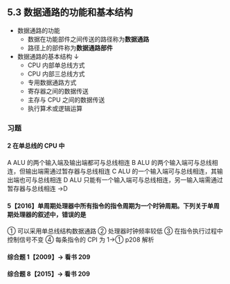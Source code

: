 ## 5.3 数据通路的功能和基本结构

- 数据通路的功能
  - 数据在功能部件之间传送的路径称为**数据通路**
  - 路径上的部件称为**数据通路部件**
- 数据通路的基本结构 ↓
  - CPU 内部单总线方式
  - CPU 内部三总线方式
  - 专用数据通路方式
  - 寄存器之间的数据传送
  - 主存与 CPU 之间的数据传送
  - 执行算术或逻辑运算

### 习题

#### 2 在单总线的 CPU 中

A ALU 的两个输入端及输出端都可与总线相连
B ALU 的两个输入端可与总线相连，但输出端需通过暂存器与总线相连
C ALU 的一个输入端可与总线相连，其输出端也可与总线相连
D ALU 只能有一个输入端可与总线相连，另一输入端需通过暂存器与总线相连 →D

#### 5【2016】单周期处理器中所有指令的指令周期为一个时钟周期。下列关于单周期处理器的叙述中，错误的是

① 可以采用单总线结构数据通路
② 处理器时钟频率较低
③ 在指令执行过程中控制信号不变
④ 每条指令的 CPI 为 1→① p208 解析

#### 综合题 1【2009】→ 看书 209

#### 综合题 8【2015】→ 看书 209

